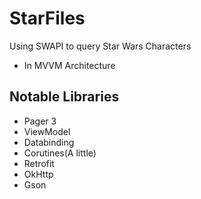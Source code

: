 # StarFiles
 Using SWAPI to query Star Wars Characters
 * In MVVM Architecture

## Notable Libraries
* Pager 3
* ViewModel
* Databinding
* Corutines(A little)
* Retrofit
* OkHttp
* Gson
